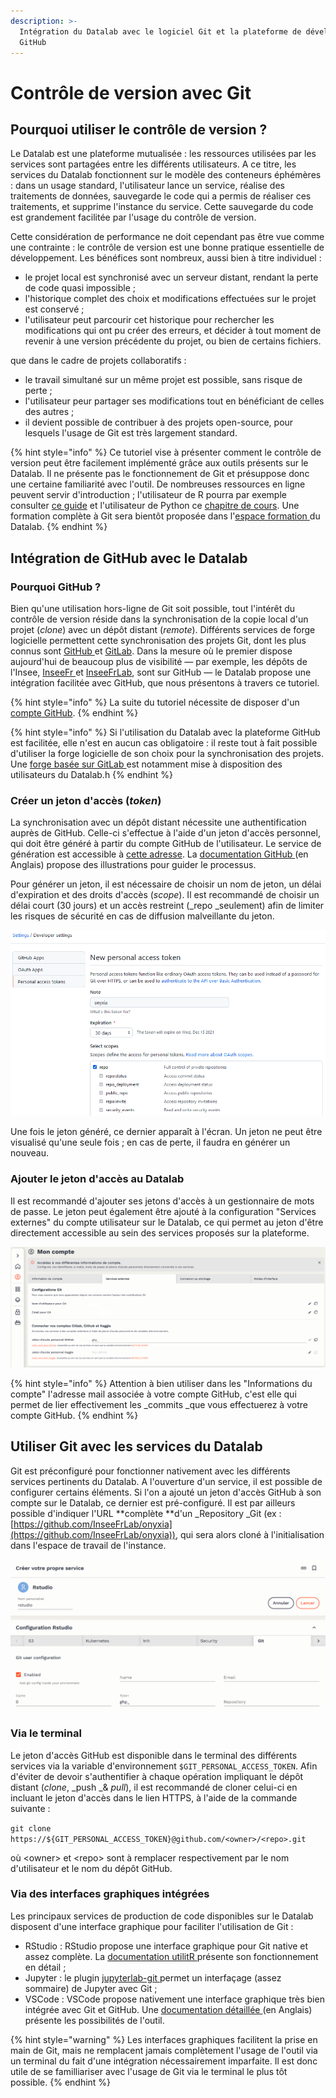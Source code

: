 ```yaml
---
description: >-
  Intégration du Datalab avec le logiciel Git et la plateforme de développement
  GitHub
---
```


# Contrôle de version avec Git

## Pourquoi utiliser le contrôle de version ?

Le Datalab est une plateforme mutualisée : les ressources utilisées par les services sont partagées entre les différents utilisateurs. A ce titre, les services du Datalab fonctionnent sur le modèle des conteneurs éphémères : dans un usage standard, l'utilisateur lance un service, réalise des traitements de données, sauvegarde le code qui a permis de réaliser ces traitements, et supprime l'instance du service. Cette sauvegarde du code est grandement facilitée par l'usage du contrôle de version.

Cette considération de performance ne doit cependant pas être vue comme une contrainte : le contrôle de version est une bonne pratique essentielle de développement. Les bénéfices sont nombreux, aussi bien à titre individuel :&#x20;

* le projet local est synchronisé avec un serveur distant, rendant la perte de code quasi impossible ;&#x20;
* l'historique complet des choix et modifications effectuées sur le projet est conservé ;
* l'utilisateur peut parcourir cet historique pour rechercher les modifications qui ont pu créer des erreurs, et décider à tout moment de revenir à une version précédente du projet, ou bien de certains fichiers.

que dans le cadre de projets collaboratifs :&#x20;

* le travail simultané sur un même projet est possible, sans risque de perte ;&#x20;
* l'utilisateur peur partager ses modifications tout en bénéficiant de celles des autres ;
* il devient possible de contribuer à des projets open-source, pour lesquels l'usage de Git est très largement standard.

{% hint style="info" %}
Ce tutoriel vise à présenter comment le contrôle de version peut être facilement implémenté grâce aux outils présents sur le Datalab. Il ne présente pas le fonctionnement de Git et présuppose donc une certaine familiarité avec l'outil. De nombreuses ressources en ligne peuvent servir d'introduction ; l'utilisateur de R pourra par exemple consulter [ce guide](https://linogaliana.gitlab.io/collaboratif/git.html) et l'utilisateur de Python ce [chapitre de cours](https://linogaliana-teaching.netlify.app/course/git/). Une formation complète à Git sera bientôt proposée dans l'[espace formation ](https://www.sspcloud.fr/documentation)du Datalab.
{% endhint %}

## Intégration de GitHub avec le Datalab

### Pourquoi GitHub ?

Bien qu'une utilisation hors-ligne de Git soit possible, tout l'intérêt du contrôle de version réside dans la synchronisation de la copie local d'un projet (_clone_) avec un dépôt distant (_remote_). Différents services de forge logicielle permettent cette synchronisation des projets Git, dont les plus connus sont [GitHub ](https://github.com)et [GitLab](https://about.gitlab.com). Dans la mesure où le premier dispose aujourd'hui de beaucoup plus de visibilité — par exemple, les dépôts de l'Insee, [InseeFr ](https://github.com/InseeFrL)et [InseeFrLab](https://github.com/InseeFrLab), sont sur GitHub — le Datalab propose une intégration facilitée avec GitHub, que nous présentons à travers ce tutoriel.

{% hint style="info" %}
La suite du tutoriel nécessite de disposer d'un [compte GitHub](https://github.com/join).
{% endhint %}

{% hint style="info" %}
Si l'utilisation du Datalab avec la plateforme GitHub est facilitée, elle n'est en aucun cas obligatoire : il reste tout à fait possible d'utiliser la forge logicielle de son choix pour la synchronisation des projets. Une [forge basée sur GitLab ](https://git.lab.sspcloud.fr)est notamment mise à disposition des utilisateurs du Datalab.h
{% endhint %}

### Créer un jeton d'accès (_token_)

La synchronisation avec un dépôt distant nécessite une authentification auprès de GitHub. Celle-ci s'effectue à l'aide d'un jeton d'accès personnel, qui doit être généré à partir du compte GitHub de l'utilisateur. Le service de génération est accessible à [cette adresse](https://github.com/settings/tokens). La [documentation GitHub ](https://docs.github.com/en/authentication/keeping-your-account-and-data-secure/creating-a-personal-access-token)(en Anglais) propose des illustrations pour guider le processus.

Pour générer un jeton, il est nécessaire de choisir un nom de jeton, un délai d'expiration et des droits d'accès (_scope_). Il est recommandé de choisir un délai court (30 jours) et un accès restreint (_repo _seulement) afin de limiter les risques de sécurité en cas de diffusion malveillante du jeton.&#x20;

![Configuration recommandée pour la génération d'un jeton d'accès GitHub](<../.gitbook/assets/token (1).PNG>)

Une fois le jeton généré, ce dernier apparaît à l'écran. Un jeton ne peut être visualisé qu'une seule fois ; en cas de perte, il faudra en générer un nouveau.&#x20;

### Ajouter le jeton d'accès au Datalab

Il est recommandé d'ajouter ses jetons d'accès à un gestionnaire de mots de passe. Le jeton peut également être ajouté à la configuration "Services externes" du compte utilisateur sur le Datalab, ce qui permet au jeton d'être directement accessible au sein des services proposés sur la plateforme.

![Ajouter un jeton d'accès GitHub à un compte utilisateur sur le Datalab](<../.gitbook/assets/git (1).PNG>)

{% hint style="info" %}
Attention à bien utiliser dans les "Informations du compte" l'adresse mail associée à votre compte GitHub, c'est elle qui permet de lier effectivement les _commits _que vous effectuerez à votre compte GitHub.
{% endhint %}

## Utiliser Git avec les services du Datalab

Git est préconfiguré pour fonctionner nativement avec les différents services pertinents du Datalab. A l'ouverture d'un service, il est possible de configurer certains éléments. Si l'on a ajouté un jeton d'accès GitHub à son compte sur le Datalab, ce dernier est pré-configuré. Il est par ailleurs possible d'indiquer l'URL **complète **d'un _Repository _Git (ex : [https://github.com/InseeFrLab/onyxia](https://github.com/InseeFrLab/onyxia)), qui sera alors cloné à l'initialisation dans l'espace de travail de l'instance.

![Configuration de Git à l'ouverture d'un service](../.gitbook/assets/rstudio.PNG)

### Via le terminal

Le jeton d'accès GitHub est disponible dans le terminal des différents services via la variable d'environnement `$GIT_PERSONAL_ACCESS_TOKEN`. Afin d'éviter de devoir s'authentifier à chaque opération impliquant le dépôt distant (_clone_, _push _& _pull_), il est recommandé de cloner celui-ci en incluant le jeton d'accès dans le lien HTTPS, à l'aide de la commande suivante :

`git clone https://${GIT_PERSONAL_ACCESS_TOKEN}@github.com/<owner>/<repo>.git`

où \<owner> et \<repo> sont à remplacer respectivement par le nom d'utilisateur et le nom du dépôt GitHub.

### Via des interfaces graphiques intégrées

Les principaux services de production de code disponibles sur le Datalab disposent d'une interface graphique pour faciliter l'utilisation de Git :&#x20;

* RStudio : RStudio propose une interface graphique pour Git native et assez complète. La [documentation utilitR ](https://www.book.utilitr.org/git.html)présente son fonctionnement en détail ;
* Jupyter : le plugin [jupyterlab-git ](https://github.com/jupyterlab/jupyterlab-git)permet un interfaçage (assez sommaire) de Jupyter avec Git ;
* VSCode : VSCode propose nativement une interface graphique très bien intégrée avec Git et GitHub. Une [documentation détaillée ](https://code.visualstudio.com/docs/editor/versioncontrol)(en Anglais) présente les possibilités de l'outil.&#x20;

{% hint style="warning" %}
Les interfaces graphiques facilitent la prise en main de Git, mais ne remplacent jamais complètement l'usage de l'outil via un terminal du fait d'une intégration nécessairement imparfaite. Il est donc utile de se familliariser avec l'usage de Git via le terminal le plus tôt possible.
{% endhint %}
